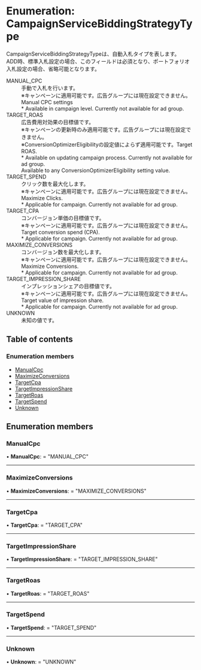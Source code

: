 # Enumeration: CampaignServiceBiddingStrategyType


<div lang=\"ja\">CampaignServiceBiddingStrategyTypeは、自動入札タイプを表します。<br> ADD時、標準入札設定の場合、このフィールドは必須となり、ポートフォリオ入札設定の場合、省略可能となります。</div>  <dl class=term>   <dt class=\"term__item\">MANUAL_CPC</dt>   <dd class=\"term__desc\"><span lang=\"ja\">手動で入札を行います。<br>※キャンペーンに適用可能です。広告グループには現在設定できません。</span><span lang=\"en\">Manual CPC settings<br>* Available in campaign level. Currently not available for ad group.</span></dd>   <dt class=\"term__item\">TARGET_ROAS</dt>   <dd class=\"term__desc\"><span lang=\"ja\">広告費用対効果の目標値です。<br>※キャンペーンの更新時のみ適用可能です。広告グループには現在設定できません。<br>※ConversionOptimizerEligibilityの設定値によらず適用可能です。</span><span lang=\"en\">Target ROAS.<br>* Available on updating campaign process. Currently not available for ad group.<br>Available to any ConversionOptimizerEligibility setting value.</span></dd>   <dt class=\"term__item\">TARGET_SPEND</dt>   <dd class=\"term__desc\"><span lang=\"ja\">クリック数を最大化します。<br>※キャンペーンに適用可能です。広告グループには現在設定できません。</span><span lang=\"en\">Maximize Clicks.<br>* Applicable for campaign. Currently not available for ad group.</span></dd>   <dt class=\"term__item\">TARGET_CPA</dt>   <dd class=\"term__desc\"><span lang=\"ja\">コンバージョン単価の目標値です。<br>※キャンペーンに適用可能です。広告グループには現在設定できません。</span><span lang=\"en\">Target conversion spend (CPA).<br>* Applicable for campaign. Currently not available for ad group.</span></dd>   <dt class=\"term__item\">MAXIMIZE_CONVERSIONS</dt>   <dd class=\"term__desc\"><span lang=\"ja\">コンバージョン数を最大化します。<br>※キャンペーンに適用可能です。広告グループには現在設定できません。</span><span lang=\"en\">Maximize Conversions.<br>* Applicable for campaign. Currently not available for ad group.</span></dd>   <dt class=\"term__item\">TARGET_IMPRESSION_SHARE</dt>   <dd class=\"term__desc\"><span lang=\"ja\">インプレッションシェアの目標値です。<br>※キャンペーンに適用可能です。広告グループには現在設定できません。</span><span lang=\"en\">Target value of impression share.<br>* Applicable for campaign. Currently not available for ad group.</span></dd>   <dt class=\"term__item\">UNKNOWN</dt>   <dd class=\"term__desc\"><span lang=\"ja\">未知の値です。</span></dd> </dl>

## Table of contents

### Enumeration members

- [ManualCpc](campaignservicebiddingstrategytype.md#manualcpc)
- [MaximizeConversions](campaignservicebiddingstrategytype.md#maximizeconversions)
- [TargetCpa](campaignservicebiddingstrategytype.md#targetcpa)
- [TargetImpressionShare](campaignservicebiddingstrategytype.md#targetimpressionshare)
- [TargetRoas](campaignservicebiddingstrategytype.md#targetroas)
- [TargetSpend](campaignservicebiddingstrategytype.md#targetspend)
- [Unknown](campaignservicebiddingstrategytype.md#unknown)

## Enumeration members

### ManualCpc

• **ManualCpc**: = "MANUAL\_CPC"

___

### MaximizeConversions

• **MaximizeConversions**: = "MAXIMIZE\_CONVERSIONS"

___

### TargetCpa

• **TargetCpa**: = "TARGET\_CPA"

___

### TargetImpressionShare

• **TargetImpressionShare**: = "TARGET\_IMPRESSION\_SHARE"

___

### TargetRoas

• **TargetRoas**: = "TARGET\_ROAS"

___

### TargetSpend

• **TargetSpend**: = "TARGET\_SPEND"

___

### Unknown

• **Unknown**: = "UNKNOWN"
